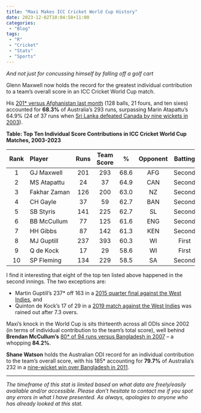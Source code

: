 ```yaml
---
title: "Maxi Makes ICC Cricket World Cup History"
date: 2023-12-02T10:04:58+11:00
categories:
 - "Blog"
tags:
 - "R"
 - "Cricket" 
 - "Stats"
 - "Sports"
---
```


*And not just for concussing himself by falling off a golf cart*

<!--more-->

Glenn Maxwell now holds the record for the greatest individual contribution to a team’s overall score in an ICC Cricket World Cup match.

His [201* versus Afghanistan last month](https://www.cricketworldcup.com/video/3774118) (128 balls, 21 fours, and ten sixes) accounted for **68.3%** of Australia’s 293 runs, surpassing Marin Atapattu’s 64.9% (24 of 37 runs when [Sri Lanka defeated Canada by nine wickets in 2003](https://www.espncricinfo.com/series/icc-world-cup-2002-03-61124/canada-vs-sri-lanka-18th-match-65251/full-scorecard)).

**Table: Top Ten Individual Score Contributions in ICC Cricket World Cup Matches, 2003-2023**

<center>

| Rank | Player       | Runs | Team Score | %    | Opponent | Batting |
| :--: | :----------- | :--: | :--------: | :--: | :------: | :-----: |
| 1    | GJ Maxwell   | 201  | 293        | 68.6 | AFG      | Second  |
| 2    | MS Atapattu  | 24   | 37         | 64.9 | CAN      | Second  |
| 3    | Fakhar Zaman | 126  | 200        | 63.0 | NZ       | Second  |
| 4    | CH Gayle     | 37   | 59         | 62.7 | BAN      | Second  |
| 5    | SB Styris    | 141	 | 225        | 62.7 | SL       | Second  |
| 6    | BB McCullum  | 77   | 125        | 61.6 | ENG      | Second  |
| 7    | HH Gibbs     | 87   | 142        | 61.3 | KEN      | Second  |
| 8    | MJ Guptill   | 237  | 393        | 60.3 | WI       | First   |
| 9    | Q de Kock    | 17   | 29         | 58.6 | WI       | First   |
| 10   | SP Fleming   | 134  | 229        | 58.5 | SA       | Second  |

</center>

I find it interesting that eight of the top ten listed above happened in the second innings. The two exceptions are:
- Martin Guptill’s 237* off 163 in a [2015 quarter final against the West Indies](https://www.espncricinfo.com/series/icc-cricket-world-cup-2014-15-509587/new-zealand-vs-west-indies-4th-quarter-final-656489/full-scorecard), and 
- Quinton de Kock’s 17 of 29 in a [2019 match against the West Indies](https://www.espncricinfo.com/series/icc-cricket-world-cup-2019-1144415/south-africa-vs-west-indies-15th-match-1144497/full-scorecard) was rained out after 7.3 overs. 

Maxi’s knock in the World Cup is sits thirteenth across all ODIs since 2002 (in terms of individual contribution to the team’s total score), well behind **Brendan McCullum’s** [80* of 94 runs versus Bangladesh in 2007](https://www.espncricinfo.com/series/bangladesh-tour-of-new-zealand-2007-08-300412/new-zealand-vs-bangladesh-3rd-odi-300428/full-scorecard) – a whopping **84.2%**. 

**Shane Watson** holds the Australian ODI record for an individual contribution to the team’s overall score, with his 185* accounting for __79.7%__ of Australia’s 232 in a [nine-wicket win over Bangladesh in 2011](https://www.espncricinfo.com/series/australia-tour-of-bangladesh-2011-503357/bangladesh-vs-australia-2nd-odi-503364/full-scorecard). 

--- 

*The timeframe of this stat is limited based on what data are freely/easily available and/or accessible. Please don’t hesitate to contact me if you spot any errors in what I have presented. As always, apologies to anyone who has already looked at this stat.*
